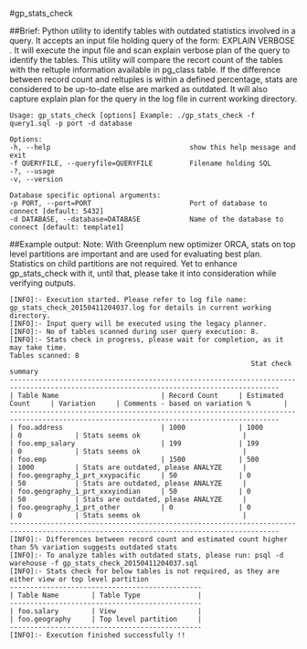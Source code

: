 #gp_stats_check

##Brief: 
Python utility to identify tables with outdated statistics involved in a query. It accepts an input file holding query of the form: EXPLAIN VERBOSE . It will execute the input file and scan explain verbose plan of the query to identify the tables. This utility will compare the recort count of the tables with the reltuple information available in pg_class table. If the difference between record count and reltuples is within a defined percentage, stats are considered to be up-to-date else are marked as outdated. It will also capture explain plan for the query in the log file in current working directory.

    Usage: gp_stats_check [options] Example: ./gp_stats_check -f query1.sql -p port -d database

    Options: 
    -h, --help                                  show this help message and exit 
    -f QUERYFILE, --queryfile=QUERYFILE         Filename holding SQL 
    -?, --usage 
    -v, --version 

    Database specific optional arguments: 
    -p PORT, --port=PORT                        Port of database to connect [default: 5432] 
    -d DATABASE, --database=DATABASE            Name of the database to connect [default: template1]


##Example output:
Note: With Greenplum new optimizer ORCA, stats on top level partitions are important and are used for evaluating best plan. Statistics on child partitions are not required. Yet to enhance gp_stats_check with it, until that, please take it into consideration while verifying outputs.

    [INFO]:- Execution started. Please refer to log file name: gp_stats_check_20150411204037.log for details in current working directory.
    [INFO]:- Input query will be executed using the legacy planner.
    [INFO]:- No of tables scanned during user query execution: 8.
    [INFO]:- Stats check in progress, please wait for completion, as it may take time.
    Tables scanned: 8
                                                               Stat check summary
    ----------------------------------------------------------------------------------------------------------------------------------------
    | Table Name                         | Record Count     | Estimated Count     | Variation     | Comments - based on variation %        |
    ----------------------------------------------------------------------------------------------------------------------------------------
    | foo.address                        | 1000             | 1000                | 0             | Stats seems ok                         |
    | foo.emp_salary                     | 199              | 199                 | 0             | Stats seems ok                         |
    | foo.emp                            | 1500             | 500                 | 1000          | Stats are outdated, please ANALYZE     |
    | foo.geography_1_prt_xxypacific     | 50               | 0                   | 50            | Stats are outdated, please ANALYZE     |
    | foo.geography_1_prt_xxxyindian     | 50               | 0                   | 50            | Stats are outdated, please ANALYZE     |
    | foo.geography_1_prt_other          | 0                | 0                   | 0             | Stats seems ok                         |
    ----------------------------------------------------------------------------------------------------------------------------------------
    [INFO]:- Differences between record count and estimated count higher than 5% variation suggests outdated stats
    [INFO]:- To analyze tables with outdated stats, please run: psql -d warehouse -f gp_stats_check_20150411204037.sql
    [INFO]:- Stats check for below tables is not required, as they are either view or top level partition
    -----------------------------------------------
    | Table Name        | Table Type              |
    -----------------------------------------------
    | foo.salary        | View                    |
    | foo.geography     | Top level partition     |
    -----------------------------------------------
    [INFO]:- Execution finished successfully !!
